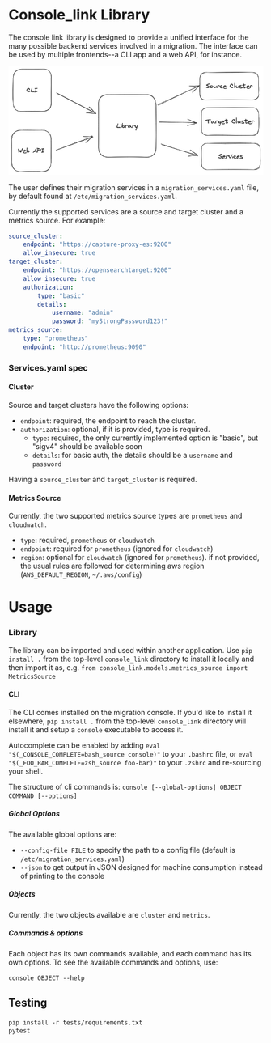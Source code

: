 # Console_link Library

The console link library is designed to provide a unified interface for the many possible backend services involved in a migration. The interface can be used by multiple frontends--a CLI app and a web API, for instance.

![alt text](diagram.png)


The user defines their migration services in a `migration_services.yaml` file, by default found at `/etc/migration_services.yaml`.

Currently the supported services are a source and target cluster and a metrics source. For example:

```yaml
source_cluster:
	endpoint: "https://capture-proxy-es:9200"
	allow_insecure: true
target_cluster:
	endpoint: "https://opensearchtarget:9200"
	allow_insecure: true
	authorization:
		type: "basic"
		details:
			username: "admin"
			password: "myStrongPassword123!"
metrics_source:
	type: "prometheus"
	endpoint: "http://prometheus:9090"
```

### Services.yaml spec

#### Cluster

Source and target clusters have the following options:
- `endpoint`: required, the endpoint to reach the cluster.
- `authorization`: optional, if it is provided, type is required.
	- `type`: required, the only currently implemented option is "basic", but "sigv4" should be available soon
	- `details`: for basic auth, the details should be a `username` and `password`

Having a `source_cluster` and `target_cluster` is required.

#### Metrics Source

Currently, the two supported metrics source types are `prometheus` and `cloudwatch`.

- `type`: required, `prometheus` or `cloudwatch`
- `endpoint`: required for `prometheus` (ignored for `cloudwatch`)
- `region`: optional for `cloudwatch` (ignored for `prometheus`). if not provided, the usual rules are followed for determining aws region (`AWS_DEFAULT_REGION`, `~/.aws/config`)

# Usage
### Library
The library can be imported and used within another application.
Use `pip install .` from the top-level `console_link` directory to install it locally and then import it as, e.g. `from console_link.models.metrics_source import MetricsSource`

#### CLI
The CLI comes installed on the migration console. If you'd like to install it elsewhere, `pip install .` from the top-level `console_link` directory will install it and setup a `console` executable to access it.

Autocomplete can be enabled by adding `eval "$(_CONSOLE_COMPLETE=bash_source console)"` to your `.bashrc` file, or `eval "$(_FOO_BAR_COMPLETE=zsh_source foo-bar)"` to your `.zshrc` and re-sourcing your shell.

The structure of cli commands is:
`console [--global-options] OBJECT COMMAND [--options]`

##### Global Options
The available global options are:
- `--config-file FILE` to specify the path to a config file (default is `/etc/migration_services.yaml`)
- `--json` to get output in JSON designed for machine consumption instead of printing to the console

##### Objects
Currently, the two objects available are `cluster` and `metrics`.

##### Commands & options
Each object has its own commands available, and each command has its own options. To see the available commands and options, use:
```
console OBJECT --help
```

## Testing
```
pip install -r tests/requirements.txt
pytest
```
